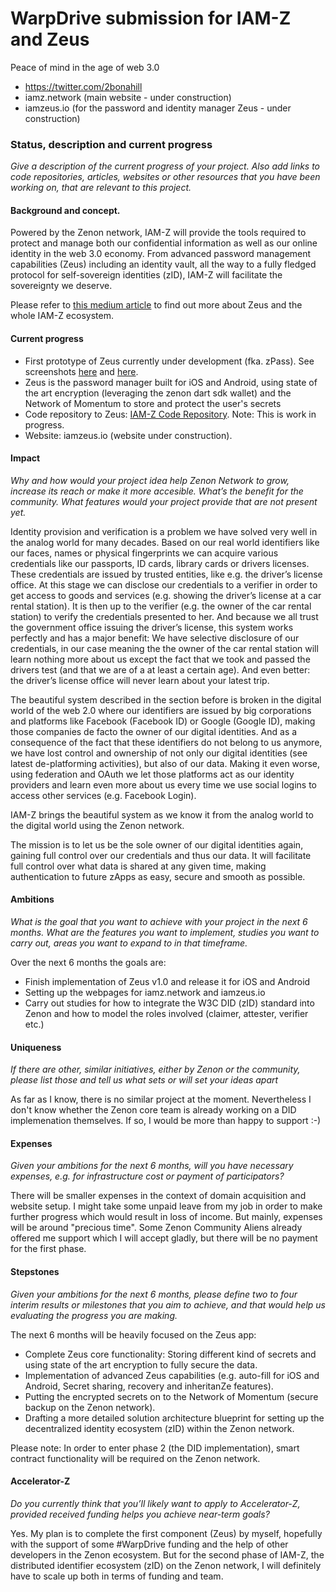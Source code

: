 # WarpDrive submission for IAM-Z and Zeus

Peace of mind in the age of web 3.0

- https://twitter.com/2bonahill
- iamz.network (main website - under construction)
- iamzeus.io (for the password and identity manager Zeus - under construction)

### Status, description and current progress

*Give a description of the current progress of your project. Also add links to code repositories, articles, websites or other resources that you have been working on, that are relevant to this project.*
 
#### Background and concept.
 
Powered by the Zenon network, IAM-Z will provide the tools required to protect and manage both our confidential information as well as our online identity in the web 3.0 economy. From advanced password management capabilities (Zeus) including an identity vault, all the way to a fully fledged protocol for self-sovereign identities (zID), IAM-Z will facilitate the sovereignty we deserve.

Please refer to [this medium article](https://medium.com/@2bonahill/iam-z-a0a9256813f8) to find out more about Zeus and the whole IAM-Z ecosystem.

#### Current progress

 - First prototype of Zeus currently under development (fka. zPass). See screenshots [here](https://twitter.com/2bonahill/status/1460197832103809024) and [here](https://twitter.com/2bonahill/status/1468229505730945036).
 - Zeus is the password manager built for iOS and Android, using state of the art encryption (leveraging the zenon dart sdk wallet) and the Network of Momentum to store and protect the user's secrets
 - Code repository to Zeus: [IAM-Z Code Repository](https://github.com/iamznetwork/zeus). Note: This is work in progress.
 - Website: iamzeus.io (website under construction).
 
#### Impact
 
 *Why and how would your project idea help Zenon Network to grow, increase its reach or make it more accesible. What’s the benefit for the community. What features would your project provide that are not present yet.*

Identity provision and verification is a problem we have solved very well in the analog world for many decades. Based on our real world identifiers like our faces, names or physical fingerprints we can acquire various credentials like our passports, ID cards, library cards or drivers licenses. These credentials are issued by trusted entities, like e.g. the driver’s license office. At this stage we can disclose our credentials to a verifier in order to get access to goods and services (e.g. showing the driver’s license at a car rental station). It is then up to the verifier (e.g. the owner of the car rental station) to verify the credentials presented to her. And because we all trust the government office issuing the driver’s license, this system works perfectly and has a major benefit: We have selective disclosure of our credentials, in our case meaning the the owner of the car rental station will learn nothing more about us except the fact that we took and passed the drivers test (and that we are of a at least a certain age). And even better: the driver’s license office will never learn about your latest trip.

The beautiful system described in the section before is broken in the digital world of the web 2.0 where our identifiers are issued by big corporations and platforms like Facebook (Facebook ID) or Google (Google ID), making those companies de facto the owner of our digital identities. And as a consequence of the fact that these identifiers do not belong to us anymore, we have lost control and ownership of not only our digital identities (see latest de-platforming activities), but also of our data. Making it even worse, using federation and OAuth we let those platforms act as our identity providers and learn even more about us every time we use social logins to access other services (e.g. Facebook Login).

IAM-Z brings the beautiful system as we know it from the analog world to the digital world using the Zenon network.

The mission is to let us be the sole owner of our digital identities again, gaining full control over our credentials and thus our data. It will facilitate full control over what data is shared at any given time, making authentication to future zApps as easy, secure and smooth as possible.

#### Ambitions 
 
 *What is the goal that you want to achieve with your project in the next 6 months. What are the features you want to implement, studies you want to carry out, areas you want to expand to in that timeframe.*

 Over the next 6 months the goals are:
 - Finish implementation of Zeus v1.0 and release it for iOS and Android
 - Setting up the webpages for iamz.network and iamzeus.io
 - Carry out studies for how to integrate the W3C DID (zID) standard into Zenon and how to model the roles involved (claimer, attester, verifier etc.)

#### Uniqueness 
 
 *If there are other, similar initiatives, either by Zenon or the community, please list those and tell us what sets or will set your ideas apart*

As far as I know, there is no similar project at the moment. Nevertheless I don't know whether the Zenon core team is already working on a DID implemenation themselves. If so, I would be more than happy to support :-) 

#### Expenses 

*Given your ambitions for the next 6 months, will you have necessary expenses, e.g. for infrastructure cost or payment of participators?*

There will be smaller expenses in the context of domain acquisition and website setup. I might take some unpaid leave from my job in order to make further progress which would result in loss of income. But mainly, expenses will be around "precious time". Some Zenon Community Aliens already offered me support which I will accept gladly, but there will be no payment for the first phase.

#### Stepstones

*Given your ambitions for the next 6 months, please define two to four interim results or milestones that you aim to achieve, and that would help us evaluating the progress you are making.*

The next 6 months will be heavily focused on the Zeus app:
- Complete Zeus core functionality: Storing different kind of secrets and using state of the art encryption to fully secure the data.
- Implementation of advanced Zeus capabilities (e.g. auto-fill for iOS and Android, Secret sharing, recovery and inheritanZe features).
- Putting the encrypted secrets on to the Network of Momentum (secure backup on the Zenon network).
- Drafting a more detailed solution architecture blueprint for setting up the decentralized identity ecosystem (zID) within the Zenon network. 

Please note: In order to enter phase 2 (the DID implementation), smart contract functionality will be required on the Zenon network. 

#### Accelerator-Z 

*Do you currently think that you’ll likely want to apply to Accelerator-Z, provided received funding helps you achieve near-term goals?*

Yes. My plan is to complete the first component (Zeus) by myself, hopefully with the support of some #WarpDrive funding and the help of other developers in the Zenon ecosystem. But for the second phase of IAM-Z, the distributed identifier ecosystem (zID) on the Zenon network, I will definitely have to scale up both in terms of funding and team.

